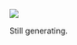 ![](https://db-feed.s3.amazonaws.com/legacy/Screenshot_from_2020_05_18_18_19_41-1589840500040.png)

Still generating.
